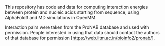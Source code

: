 This repository has code and data for computing interaction energies between protein and nucleic acids starting from sequence, 
using AlphaFold3 and MD simulations in OpenMM.

Interaction pairs were taken from the ProNAB database and used with permission. People interested in
using that data should contact the authors of that database for permission [https://web.iitm.ac.in/bioinfo2/pronab/].
